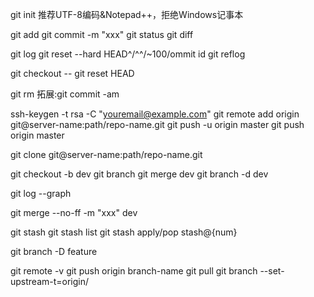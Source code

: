 git init
推荐UTF-8编码&Notepad++，拒绝Windows记事本

git add <flie>
git commit -m "xxx"
git status
git diff

git log
git reset --hard HEAD^/^^/~100/ommit id
git reflog

git checkout -- <flie>
git reset HEAD <file>

git rm
拓展:git commit -am

ssh-keygen -t rsa -C "youremail@example.com"
git remote add origin git@server-name:path/repo-name.git
git push -u origin master
git push origin master

git clone git@server-name:path/repo-name.git

git checkout -b dev
git branch
git merge dev
git branch -d dev

git log --graph

git merge --no-ff -m "xxx" dev

git stash
git stash list
git stash apply/pop stash@{num}

git branch -D feature

git remote -v
git push origin branch-name
git pull
git branch --set-upstream-t=origin/<branch-name> <branch-name> 